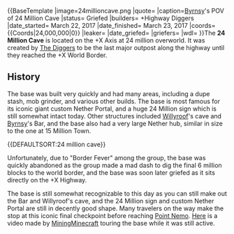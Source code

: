 {{BaseTemplate
|image=24millioncave.png
|quote=
|caption=[Byrnsy](https://2b2t.miraheze.org/wiki/Byrnsy)'s POV of 24 Million Cave
|status= Griefed
|builders= +Highway Diggers
|date_started= March 22, 2017
|date_finished= March 23, 2017
|coords={{Coords|24,000,000|0}}
|leaker=
|date_griefed=
|griefers=
|wdl=
}}The **24 Million Cave** is located on the +X Axis at 24 million overworld. It was created by [The Diggers](https://2b2t.miraheze.org/wiki/The_Diggers) to be the last major outpost along the highway until they reached the +X World Border.

## History
The base was built very quickly and had many areas, including a dupe stash, mob grinder, and various other builds. The base is most famous for its iconic giant custom Nether Portal, and a huge 24 Million sign which is still somewhat intact today. Other structures included [Willyroof](https://2b2t.miraheze.org/wiki/Willyroof)'s cave and [Byrnsy](https://2b2t.miraheze.org/wiki/Byrnsy)'s Bar, and the base also had a very large Nether hub, similar in size to the one at 15 Million Town.

{{DEFAULTSORT:24 million cave}}

Unfortunately, due to "Border Fever" among the group, the base was quickly abandoned as the group made a mad dash to dig the final 6 million blocks to the world border, and the base was soon later griefed as it sits directly on the +X Highway.

The base is still somewhat recognizable to this day as you can still make out the Bar and Willyroof's cave, and the 24 Million sign and custom Nether Portal are still in decently good shape. Many travelers on the way make the stop at this iconic final checkpoint before reaching [Point Nemo](https://2b2t.miraheze.org/wiki/Point_Nemo). [Here](https://www.youtube.com/watch?v=fKOpWz7WIE4&feature=youtu.be) is a video made by [MiningMinecraft](https://2b2t.miraheze.org/wiki/MiningMinecraft) touring the base while it was still active.